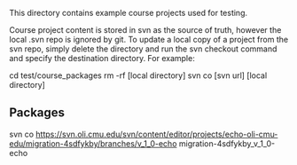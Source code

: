 This directory contains example course projects used for testing.

Course project content is stored in svn as the source of truth, however the local .svn repo
is ignored by git. To update a local copy of a project from the svn repo, simply delete the
directory and run the svn checkout command and specify the destination directory. For example:

cd test/course_packages
rm -rf [local directory]
svn co [svn url] [local directory]

## Packages

svn co https://svn.oli.cmu.edu/svn/content/editor/projects/echo-oli-cmu-edu/migration-4sdfykby/branches/v_1_0-echo migration-4sdfykby_v_1_0-echo
